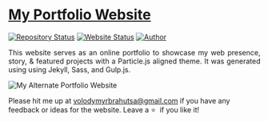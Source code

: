 # <a href="https://people.umass.edu/avsingh" target="_blank">My Portfolio Website</a>

[![Repository Status](https://img.shields.io/badge/Repository%20Status-Maintained-dark%20green.svg)](https://github.com/VolodymyrBrahutsa/My-Portfolio-Website)
[![Website Status](https://img.shields.io/badge/Website%20Status-Online-green)](https://people.umass.edu/avsingh)
[![Author](https://img.shields.io/badge/Author-Aditya%20Vikram%20Singh-blue.svg)](https://www.linkedin.com/in/volodymyr-brahutsa-53b892291)

 <p align="justify">This website serves as an online portfolio to showcase my web presence, story, & featured projects with a Particle.js aligned theme. It was generated using using Jekyll, Sass, and Gulp.js.</p>

![My Alternate Portfolio Website](https://github.com/VolodymyrBrahutsa/My-Portfolio-Website/blob/main/My-Portfolio-Website.jpg)

Please hit me up at volodymyrbrahutsa@gmail.com if you have any feedback or ideas for the website. Leave a :star: &nbsp;if you like it!

